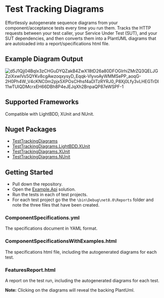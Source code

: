 # Test Tracking Diagrams
Effortlessly autogenerate sequence diagrams from your component/acceptance tests every time you run them.  Tracks the HTTP requests between your test caller, your Service Under Test (SUT), and your SUT dependencies, and then converts them into a PlantUML diagrams that are autoloaded into a report/specifications html file.

## Example Diagram Output

![d5J1Qjj04Bqlx3zCHGuDYQZakB4ZwX18tD26a80DFOGIrhiZMrZQ3QELJGZziXxwIVs5QYKv8cgAwzoqxysyD_Eqqk-VlyvoAyWMMSePP_aoqG-2H0Ph4W_V4cKNC0m2pjx5XPOsCHhsf4aDlTzRYRJ0_P8Xj0Lfy3vLHEGTrDI11wTUIQDMcrxEH66DBh8P4eJEJqXh2BnpaQP87eWSPF-1](https://github.com/user-attachments/assets/4027c3db-4799-4612-a12a-3de68f4f557c)

## Supported Frameworks
Compatible with LightBDD, XUnit and NUnit.

## Nuget Packages
- [TestTrackingDiagrams](https://www.nuget.org/packages/TestTrackingDiagrams)
- [TestTrackingDiagrams.LightBDD.XUnit](https://www.nuget.org/packages/TestTrackingDiagrams.LightBDD.XUnit)
- [TestTrackingDiagrams.XUnit](https://www.nuget.org/packages/TestTrackingDiagrams.XUnit)
- [TestTrackingDiagrams.NUnit](https://www.nuget.org/packages/TestTrackingDiagrams.NUnit)

## Getting Started
- Pull down the repository.
- Open the [Example.Api](https://github.com/lemonlion/TestTrackingDiagrams/tree/main/Example.Api) solution.
- Run the tests in each of test projects.
- For each test project go the the `\bin\Debug\net8.0\Reports` folder and note the three files that have been created.

### ComponentSpecifications.yml
The specifications document in YAML format.

### ComponentSpecificationsWithExamples.html
The specifications html file, including the autogenerated diagrams for each test.
 
### FeaturesReport.html
A report on the test run, including the autogenerated diagrams for each test.

**Note:** Clicking on the diagrams will reveal the backing PlantUml.
